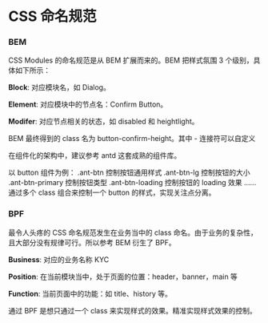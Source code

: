 # CSS 命名规范

### BEM

CSS Modules 的命名规范是从 BEM 扩展而来的。BEM 把样式氛围 3 个级别，具体如下所示：

**Block**: 对应模块名，如 Dialog。

**Element**: 对应模块中的节点名：Confirm Button。

**Modifer**: 对应节点相关的状态，如 disabled 和 heightlight。

BEM 最终得到的 class 名为 button-confirm-height。其中 - 连接符可以自定义

在组件化的架构中，建议参考 antd 这套成熟的组件库。

以 button 组件为例：
.ant-btn 控制按钮通用样式
.ant-btn-lg 控制按钮的大小
.ant-btn-primary 控制按钮类型
.ant-btn-loading 控制按钮的 loading 效果
......
通过多个 class 组合来控制一个 button 的样式，实现关注点分离。

### BPF

最令人头疼的 CSS 命名规范发生在业务当中的 class 命名。由于业务的复杂性，且大部分没有规律可行。所以参考 BEM 衍生了 BPF。

**Business**: 对应的业务名称 KYC

**Position**: 在当前模块当中，处于页面的位置：header，banner，main 等

**Function**: 当前页面中的功能：如 title、history 等。

通过 BPF 是想只通过一个 class 来实现样式的效果。精准实现样式效果的控制。
